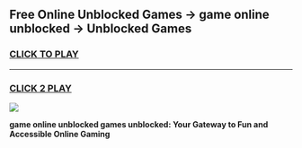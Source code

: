 
## Free Online Unblocked Games → game online unblocked → Unblocked Games
<h3>
<a href="https://premium.freeplayer.one?title=game_online_unblocked&ref=21F">CLICK TO PLAY</a></h3>
<hr>

<h3>
<a href="https://premium.freeplayer.one?title=game_online_unblocked&ref=21F">CLICK 2 PLAY</a>
  
</h3>

<a href="https://premium.freeplayer.one?title=game_online_unblocked&ref=21F/"><img src="https://clearcache.store/games.png"></a>


**game online unblocked games unblocked: Your Gateway to Fun and Accessible Online Gaming**
